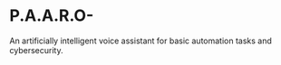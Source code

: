 # P.A.A.R.O-
An artificially intelligent voice assistant for basic automation tasks and cybersecurity. 
